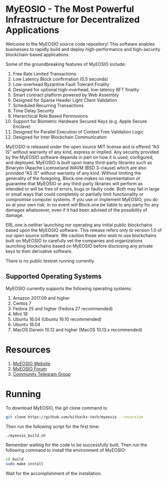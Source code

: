 # MyEOSIO - The Most Powerful Infrastructure for Decentralized Applications

Welcome to the MyEOSIO source code repository! This software enables businesses to rapidly build and deploy high-performance and high-security blockchain-based applications.

Some of the groundbreaking features of MyEOSIO include:

1. Free Rate Limited Transactions 
1. Low Latency Block confirmation (0.5 seconds)
1. Low-overhead Byzantine Fault Tolerant Finality
1. Designed for optional high-overhead, low-latency BFT finality 
1. Smart contract platform powered by Web Assembly
1. Designed for Sparse Header Light Client Validation
1. Scheduled Recurring Transactions 
1. Time Delay Security
1. Hierarchical Role Based Permissions
1. Support for Biometric Hardware Secured Keys (e.g. Apple Secure Enclave)
1. Designed for Parallel Execution of Context Free Validation Logic
1. Designed for Inter Blockchain Communication 

MyEOSIO is released under the open source MIT license and is offered “AS IS” without warranty of any kind, express or implied. Any security provided by the MyEOSIO software depends in part on how it is used, configured, and deployed. MyEOSIO is built upon many third-party libraries such as Binaryen (Apache License)and WAVM  (BSD 3-clause) which are also provided “AS IS” without warranty of any kind. Without limiting the generality of the foregoing, Block.one makes no representation or guarantee that MyEOSIO or any third-party libraries will perform as intended or will be free of errors, bugs or faulty code. Both may fail in large or small ways that could completely or partially limit functionality or compromise computer systems. If you use or implement MyEOSIO, you do so at your own risk. In no event will Block.one be liable to any party for any damages whatsoever, even if it had been advised of the possibility of damage.  

ERL.one is neither launching nor operating any initial public blockchains based upon the MyEOSIO software. This release refers only to version 1.0 of our open source software. We caution those who wish to use blockchains built on MyEOSIO to carefully vet the companies and organizations launching blockchains based on MyEOSIO before disclosing any private keys to their derivative software. 

There is no public testnet running currently.

## Supported Operating Systems
MyEOSIO currently supports the following operating systems:  
1. Amazon 2017.09 and higher
2. Centos 7
3. Fedora 25 and higher (Fedora 27 recommended)
4. Mint 18
5. Ubuntu 16.04 (Ubuntu 16.10 recommended)
6. Ubuntu 18.04
7. MacOS Darwin 10.12 and higher (MacOS 10.13.x recommended)

# Resources
1. [MyEOSIO Website](https://myeosio.org)
2. [MyEOSIO Forum](https://myeosio.com)
3. [Community Telegram Group](https://t.me/myeosiochat)

# Running
To download MyEOSIO, the git clone command is:
```bash
git clone https://github.com/bithacks-tech/myeosio --recursive
```
Then run the following script for the first time:
```bash
./myeosio_build.sh
```
Remember waiting for the code to be successfully built. Then run the following command to install the environment of MyEOSIO:
```bash
cd build
sudo make install
```
Wait for the accomplishment of the installation.
